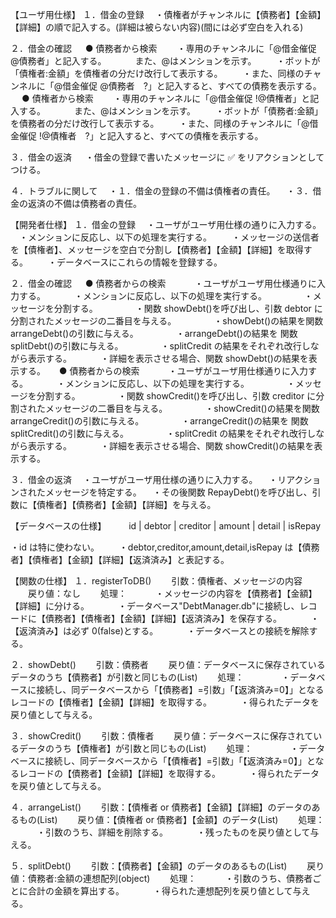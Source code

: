 【ユーザ用仕様】
１．借金の登録
　・債権者がチャンネルに【債務者】【金額】【詳細】の順で記入する。(詳細は被らない内容)(間には必ず空白を入れる)

２．借金の確認
　 ● 債務者から検索
　　・専用のチャンネルに「@借金催促 @債務者」と記入する。
　　　また、@はメンションを示す。
　　・ボットが「債権者:金額」を債権者の分だけ改行して表示する。
　　・また、同様のチャンネルに「@借金催促 @債務者　?」と記入すると、すべての債務を表示する。
　 ● 債権者から検索
　　・専用のチャンネルに「@借金催促 !@債権者」と記入する。
　　　また、@はメンションを示す。
　　・ボットが「債務者:金額」を債務者の分だけ改行して表示する。
　　・また、同様のチャンネルに「@借金催促 !@債権者　?」と記入すると、すべての債権を表示する。

３．借金の返済
　 ・借金の登録で書いたメッセージに ✅ をリアクションとしてつける。

４．トラブルに関して
　・１．借金の登録の不備は債権者の責任。
　・３．借金の返済の不備は債務者の責任。

【開発者仕様】
１．借金の登録
　・ユーザがユーザ用仕様の通りに入力する。
　・メンションに反応し、以下の処理を実行する。
　　・メッセージの送信者を【債権者】、メッセージを空白で分割し【債務者】【金額】【詳細】を取得する。
　　・データベースにこれらの情報を登録する。

２．借金の確認
　 ● 債務者からの検索
　　　・ユーザがユーザ用仕様通りに入力する。
　　　・メンションに反応し、以下の処理を実行する。
　　　　・メッセージを分割する。
　　　　・関数 showDebt()を呼び出し、引数 debtor に分割されたメッセージの二番目を与える。
　　　　・showDebt()の結果を関数 arrangeDebt()の引数に与える。
　　　　・arrangeDebt()の結果を 関数 splitDebt()の引数に与える。
　　　　・splitCredit の結果をそれぞれ改行しながら表示する。
　　　・詳細を表示させる場合、関数 showDebt()の結果を表示する。
　 ● 債務者からの検索
　　　・ユーザがユーザ用仕様通りに入力する。
　　　・メンションに反応し、以下の処理を実行する。
　　　　・メッセージを分割する。
　　　　・関数 showCredit()を呼び出し、引数 creditor に分割されたメッセージの二番目を与える。
　　　　・showCredit()の結果を関数 arrangeCredit()の引数に与える。
　　　　・arrangeCredit()の結果を 関数 splitCredit()の引数に与える。
　　　　・splitCredit の結果をそれぞれ改行しながら表示する。
　　　・詳細を表示させる場合、関数 showCredit()の結果を表示する。

３．借金の返済
　・ユーザがユーザ用仕様の通りに入力する。
　・リアクションされたメッセージを特定する。
　・その後関数 RepayDebt()を呼び出し、引数に【債権者】【債務者】【金額】【詳細】を与える。

【データベースの仕様】
　　 id | debtor | creditor | amount | detail | isRepay

・id は特に使わない。
　　・debtor,creditor,amount,detail,isRepay は【債務者】【債権者】【金額】【詳細】【返済済み】と表記する。

【関数の仕様】
１．registerToDB()
　　引数：債権者、メッセージの内容
　　戻り値：なし
　　処理：
　　　・メッセージの内容を【債務者】【金額】【詳細】に分ける。
　　　・データベース"DebtManager.db"に接続し、レコードに【債務者】【債権者】【金額】【詳細】【返済済み】を保存する。
　　　・【返済済み】は必ず 0(false)とする。
　　　・データベースとの接続を解除する。

２．showDebt()
　　引数：債務者
　　戻り値：データベースに保存されているデータのうち【債務者】が引数と同じもの(List)
　　処理：
　　　　・データベースに接続し、同データベースから「【債務者】=引数」「【返済済み=0】」となるレコードの【債権者】【金額】【詳細】を取得する。
　　　・得られたデータを戻り値として与える。

３．showCredit()
　　引数：債権者
　　戻り値：データベースに保存されているデータのうち【債権者】が引数と同じもの(List)
　　処理：
　　　　・データベースに接続し、同データベースから「【債権者】=引数」「【返済済み=0】」となるレコードの【債務者】【金額】【詳細】を取得する。
　　　・得られたデータを戻り値として与える。

４．arrangeList()
　　引数：【債権者 or 債務者】【金額】【詳細】のデータのあるもの(List)
　　戻り値：【債権者 or 債務者】【金額】のデータ(List)
　　処理：
　　　・引数のうち、詳細を削除する。
　　　・残ったものを戻り値として与える。

５．splitDebt()
　　引数：【債務者】【金額】のデータのあるもの(List)
　　戻り値：債務者:金額の連想配列(object)
　　処理：
　　　・引数のうち、債務者ごとに合計の金額を算出する。
　　　・得られた連想配列を戻り値として与える。
